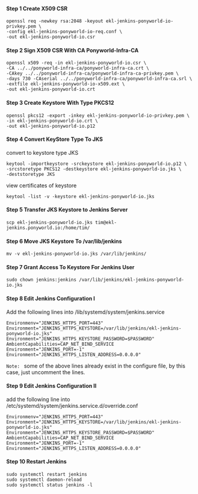 #### Step 1 Create X509 CSR
```
openssl req -newkey rsa:2048 -keyout ekl-jenkins-ponyworld-io-privkey.pem \
-config ekl-jenkins-ponyworld-io-req.conf \
-out ekl-jenkins-ponyworld-io.csr
```

#### Step 2 Sign X509 CSR With CA Ponyworld-Infra-CA
```
openssl x509 -req -in ekl-jenkins-ponyworld-io.csr \
-CA ../../ponyworld-infra-ca/ponyworld-infra-ca.crt \
-CAkey ../../ponyworld-infra-ca/ponyworld-infra-ca-privkey.pem \
-days 730 -CAserial ../../ponyworld-infra-ca/ponyworld-infra-ca.srl \
-extfile ekl-jenkins-ponyworld-io-x509.ext \
-out ekl-jenkins-ponyworld-io.crt
```

#### Step 3 Create Keystore With Type PKCS12
```
openssl pkcs12 -export -inkey ekl-jenkins-ponyworld-io-privkey.pem \
-in ekl-jenkins-ponyworld-io.crt \
-out ekl-jenkins-ponyworld-io.p12 
```

#### Step 4 Convert KeyStore Type To JKS
convert to keystore type JKS
```
keytool -importkeystore -srckeystore ekl-jenkins-ponyworld-io.p12 \
-srcstoretype PKCS12 -destkeystore ekl-jenkins-ponyworld-io.jks \
-deststoretype JKS                      
```

view certificates of keystore
```
keytool -list -v -keystore ekl-jenkins-ponyworld-io.jks 
```

#### Step 5 Transfer JKS Keystore to Jenkins Server
```
scp ekl-jenkins-ponyworld-io.jks tim@ekl-jenkins.ponyworld.io:/home/tim/
```

#### Step 6 Move JKS Keystore To /var/lib/jenkins
````
mv -v ekl-jenkins-ponyworld-io.jks /var/lib/jenkins/
````

#### Step 7 Grant Access To Keystore For Jenkins User
```
sudo chown jenkins:jenkins /var/lib/jenkins/ekl-jenkins-ponyworld-io.jks
```

#### Step 8 Edit Jenkins Configuration I
Add the following lines into /lib/systemd/system/jenkins.service
```
Environmenv="JENKINS_HTTPS_PORT=443"                                                
Environment="JENKINS_HTTPS_KEYSTORE=/var/lib/jenkins/ekl-jenkins-ponyworld-io.jks"  
Environment="JENKINS_HTTPS_KEYSTORE_PASSWORD=$PASSWORD"                           
AmbientCapabilities=CAP_NET_BIND_SERVICE                                          
Environment="JENKINS_PORT=-1"                                                     
Environment="JENKINS_HTTPS_LISTEN_ADDRESS=0.0.0.0" 
```
`Note: ` some of the above lines already exist in the configure file, by this case, just uncomment the lines.

#### Step 9 Edit Jenkins Configuration II
add the following line into /etc/systemd/system/jenkins.service.d/override.conf
```
Environmenv="JENKINS_HTTPS_PORT=443"                                                
Environment="JENKINS_HTTPS_KEYSTORE=/var/lib/jenkins/ekl-jenkins-ponyworld-io.jks"  
Environment="JENKINS_HTTPS_KEYSTORE_PASSWORD=$PASSWORD"                           
AmbientCapabilities=CAP_NET_BIND_SERVICE                                          
Environment="JENKINS_PORT=-1"                                                     
Environment="JENKINS_HTTPS_LISTEN_ADDRESS=0.0.0.0"
```

#### Step 10 Restart Jenkins
```
sudo systemctl restart jenkins
sudo systemctl daemon-reload
sudo systemctl status jenkins -l
```